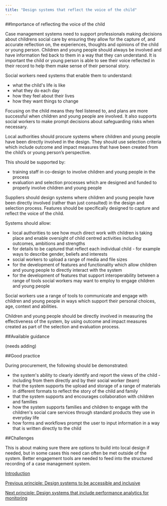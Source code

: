 ```yaml
---
title: "Design systems that reflect the voice of the child"
---
```


##Importance of reflecting the voice of the child

Case management systems need to support professionals making decisions about childrens social care by ensuring they allow for the capture of, and accurate reflection on, the experiences, thoughts and opinions of the child or young person. Children and young people should always be involved and have information fed back to them in a way that they can understand. It is important the child or young person is able to see their voice reflected in their record to help them make sense of their personal story.

Social workers need systems that enable them to understand:

* what the child's life is like
* what they do each day
* how they feel about their lives
* how they want things to change

Focusing on the child means they feel listened to, and plans are more successful when children and young people are involved. It also supports social workers to make prompt decisions about safeguarding risks when necessary.

Local authorities should procure systems where children and young people have been directly involved in the design. They should use selection criteria which include outcome and impact measures that have been created from the child’s or young person’s perspective. 

This should be supported by: 

* training staff in co-design to involve children and young people in the process
* evaluation and selection processes which are designed and funded to properly involve children and young people 

Suppliers should design systems where children and young people have been directly involved (rather than just consulted) in the design and selection process. Features should be specifically designed to capture and reflect the voice of the child.

Systems should allow:

* local authorities to see how much direct work with children is taking place and enable oversight of child centred activities including outcomes, ambitions and strengths 
* for details to be captured that reflect each individual child - for example ways to describe gender, beliefs and interests
* social workers to upload a range of media and file sizes
* for the development of features and functionality which allow children and young people to directly interact with the system 
* for the development of features that support interoperability between a range of tools social workers may want to employ to engage children and young people 

Social workers use a range of tools to communicate and engage with children and young people in ways which support their personal choices, age, context and abilities. 

Children and young people should be directly involved in measuring the effectiveness of the system, by using outcome and impact measures created as part of the selection and evaluation process.

##Available guidance

(needs adding)

##Good practice

During procurement, the following should be demonstrated:

* the system's ability to clearly identify and report the views of the child - including from them directly and by their social worker (team)
* that the system supports the upload and storage of a range of materials in different formats to reflect the story of the child and family
* that the system supports and encourages collaboration with children and families
* how the system supports families and children to engage with the children's social care services through standard products they use in everyday life
* how forms and workflows prompt the user to input information in a way that is written directly to the child

##Challenges

This is about making sure there are options to build into local design if needed, but in some cases this need can often be met outside of the system. Better engagement tools are needed to feed into the structured recording of a case management system. 

[Introduction](/index)

[Previous principle: Design systems to be accessible and inclusive](/principle-4)

[Next principle: Design systems that include performance analytics for monitoring](/principle-6)
